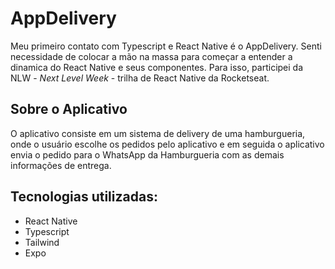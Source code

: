 # AppDelivery
Meu primeiro contato com Typescript e React Native é o AppDelivery. Senti necessidade de colocar a mão na massa para começar a entender a dinamica do React Native e seus componentes. Para isso, participei da NLW - _Next Level Week_ - trilha de React Native da Rocketseat.

## Sobre o Aplicativo
O aplicativo consiste em um sistema de delivery de uma hamburgueria, onde o usuário escolhe os pedidos pelo aplicativo e em seguida o aplicativo envia o pedido para o WhatsApp da Hamburgueria com as demais informações de entrega.

## Tecnologias utilizadas:
- React Native
- Typescript
- Tailwind
- Expo
